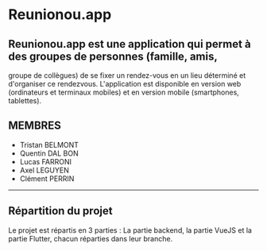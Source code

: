 # Reunionou.app

## Reunionou.app est une application qui permet à des groupes de personnes (famille, amis,
groupe de collègues) de se fixer un rendez-vous en un lieu déterminé et d'organiser ce rendezvous. L'application est disponible en version web (ordinateurs et terminaux mobiles) et en
version mobile (smartphones, tablettes).

## MEMBRES 

- Tristan BELMONT
- Quentin DAL BON
- Lucas FARRONI
- Axel LEGUYEN
- Clément PERRIN

---------------------------------------------------------------------------------

## Répartition du projet

Le projet est répartis en 3 parties : La partie backend, la partie VueJS et la partie Flutter, chacun réparties dans leur branche.
